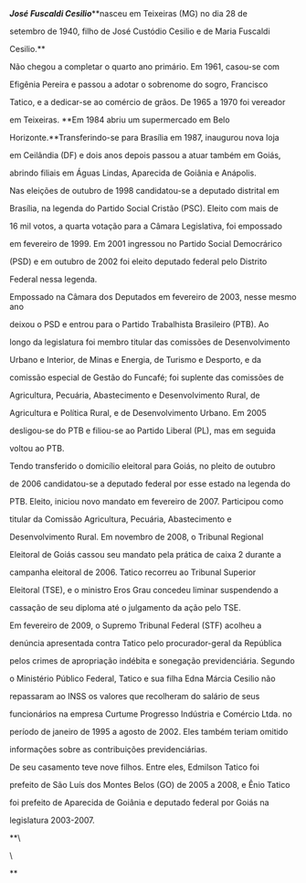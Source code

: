 

 



***José Fuscaldi Cesilio*****nasceu em Teixeiras (MG) no dia 28 de

setembro de 1940, filho de José Custódio Cesilio e de Maria Fuscaldi

Cesilio.**



Não chegou a completar o quarto ano primário. Em 1961, casou-se com

Efigênia Pereira e passou a adotar o sobrenome do sogro, Francisco

Tatico, e a dedicar-se ao comércio de grãos. De 1965 a 1970 foi vereador

em Teixeiras. **Em 1984 abriu um supermercado em Belo

Horizonte.**Transferindo-se para Brasília em 1987, inaugurou nova loja

em Ceilândia (DF) e dois anos depois passou a atuar também em Goiás,

abrindo filiais em Águas Lindas, Aparecida de Goiânia e Anápolis.



Nas eleições de outubro de 1998 candidatou-se a deputado distrital em

Brasília, na legenda do Partido Social Cristão (PSC). Eleito com mais de

16 mil votos, a quarta votação para a Câmara Legislativa, foi empossado

em fevereiro de 1999. Em 2001 ingressou no Partido Social Democrárico

(PSD) e em outubro de 2002 foi eleito deputado federal pelo Distrito

Federal nessa legenda.



Empossado na Câmara dos Deputados em fevereiro de 2003, nesse mesmo ano

deixou o PSD e entrou para o Partido Trabalhista Brasileiro (PTB). Ao

longo da legislatura foi membro titular das comissões de Desenvolvimento

Urbano e Interior, de Minas e Energia, de Turismo e Desporto, e da

comissão especial de Gestão do Funcafé; foi suplente das comissões de

Agricultura, Pecuária, Abastecimento e Desenvolvimento Rural, de

Agricultura e Política Rural, e de Desenvolvimento Urbano. Em 2005

desligou-se do PTB e filiou-se ao Partido Liberal (PL), mas em seguida

voltou ao PTB.



Tendo transferido o domicílio eleitoral para Goiás, no pleito de outubro

de 2006 candidatou-se a deputado federal por esse estado na legenda do

PTB. Eleito, iniciou novo mandato em fevereiro de 2007. Participou como

titular da Comissão Agricultura, Pecuária, Abastecimento e

Desenvolvimento Rural. Em novembro de 2008, o Tribunal Regional

Eleitoral de Goiás cassou seu mandato pela prática de caixa 2 durante a

campanha eleitoral de 2006. Tatico recorreu ao Tribunal Superior

Eleitoral (TSE), e o ministro Eros Grau concedeu liminar suspendendo a

cassação de seu diploma até o julgamento da ação pelo TSE.



Em fevereiro de 2009, o Supremo Tribunal Federal (STF) acolheu a

denúncia apresentada contra Tatico pelo procurador-geral da República

pelos crimes de apropriação indébita e sonegação previdenciária. Segundo

o Ministério Público Federal, Tatico e sua filha Edna Márcia Cesilio não

repassaram ao INSS os valores que recolheram do salário de seus

funcionários na empresa Curtume Progresso Indústria e Comércio Ltda. no

período de janeiro de 1995 a agosto de 2002. Eles também teriam omitido

informações sobre as contribuições previdenciárias.



De seu casamento teve nove filhos. Entre eles, Edmilson Tatico foi

prefeito de São Luís dos Montes Belos (GO) de 2005 a 2008, e Ênio Tatico

foi prefeito de Aparecida de Goiânia e deputado federal por Goiás na

legislatura 2003-2007.



**\

 \

**



